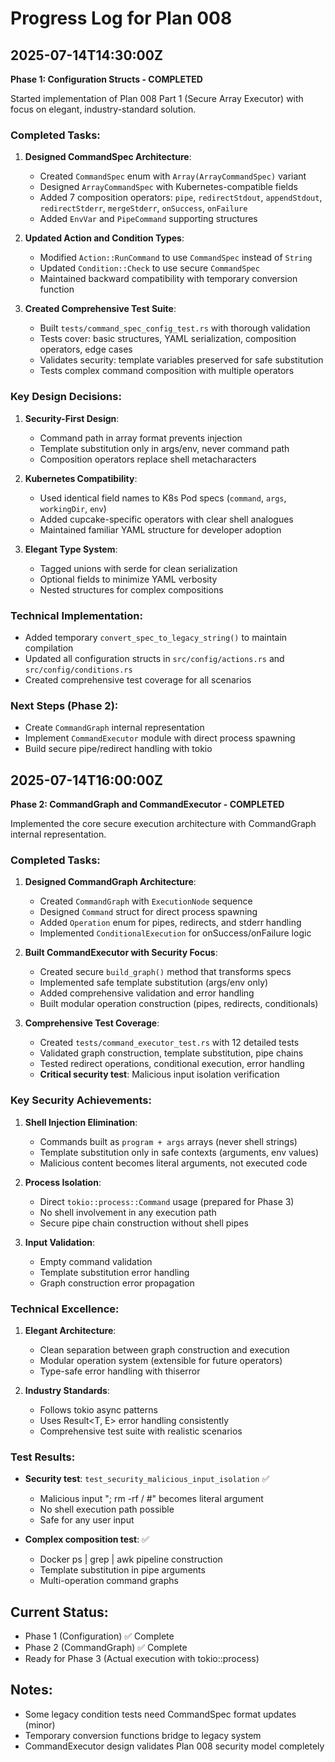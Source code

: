 # Progress Log for Plan 008

## 2025-07-14T14:30:00Z

**Phase 1: Configuration Structs - COMPLETED**

Started implementation of Plan 008 Part 1 (Secure Array Executor) with focus on elegant, industry-standard solution.

### Completed Tasks:
1. **Designed CommandSpec Architecture**:
   - Created `CommandSpec` enum with `Array(ArrayCommandSpec)` variant
   - Designed `ArrayCommandSpec` with Kubernetes-compatible fields
   - Added 7 composition operators: `pipe`, `redirectStdout`, `appendStdout`, `redirectStderr`, `mergeStderr`, `onSuccess`, `onFailure`
   - Added `EnvVar` and `PipeCommand` supporting structures

2. **Updated Action and Condition Types**:
   - Modified `Action::RunCommand` to use `CommandSpec` instead of `String`
   - Updated `Condition::Check` to use secure `CommandSpec`
   - Maintained backward compatibility with temporary conversion function

3. **Created Comprehensive Test Suite**:
   - Built `tests/command_spec_config_test.rs` with thorough validation
   - Tests cover: basic structures, YAML serialization, composition operators, edge cases
   - Validates security: template variables preserved for safe substitution
   - Tests complex command composition with multiple operators

### Key Design Decisions:

1. **Security-First Design**:
   - Command path in array format prevents injection
   - Template substitution only in args/env, never command path
   - Composition operators replace shell metacharacters

2. **Kubernetes Compatibility**:
   - Used identical field names to K8s Pod specs (`command`, `args`, `workingDir`, `env`)
   - Added cupcake-specific operators with clear shell analogues
   - Maintained familiar YAML structure for developer adoption

3. **Elegant Type System**:
   - Tagged unions with serde for clean serialization
   - Optional fields to minimize YAML verbosity
   - Nested structures for complex compositions

### Technical Implementation:
- Added temporary `convert_spec_to_legacy_string()` to maintain compilation
- Updated all configuration structs in `src/config/actions.rs` and `src/config/conditions.rs`
- Created comprehensive test coverage for all scenarios

### Next Steps (Phase 2):
- Create `CommandGraph` internal representation
- Implement `CommandExecutor` module with direct process spawning
- Build secure pipe/redirect handling with tokio

## 2025-07-14T16:00:00Z

**Phase 2: CommandGraph and CommandExecutor - COMPLETED**

Implemented the core secure execution architecture with CommandGraph internal representation.

### Completed Tasks:
1. **Designed CommandGraph Architecture**:
   - Created `CommandGraph` with `ExecutionNode` sequence
   - Designed `Command` struct for direct process spawning
   - Added `Operation` enum for pipes, redirects, and stderr handling
   - Implemented `ConditionalExecution` for onSuccess/onFailure logic

2. **Built CommandExecutor with Security Focus**:
   - Created secure `build_graph()` method that transforms specs
   - Implemented safe template substitution (args/env only)
   - Added comprehensive validation and error handling
   - Built modular operation construction (pipes, redirects, conditionals)

3. **Comprehensive Test Coverage**:
   - Created `tests/command_executor_test.rs` with 12 detailed tests
   - Validated graph construction, template substitution, pipe chains
   - Tested redirect operations, conditional execution, error handling
   - **Critical security test**: Malicious input isolation verification

### Key Security Achievements:

1. **Shell Injection Elimination**:
   - Commands built as `program + args` arrays (never shell strings)
   - Template substitution only in safe contexts (arguments, env values)
   - Malicious content becomes literal arguments, not executed code

2. **Process Isolation**:
   - Direct `tokio::process::Command` usage (prepared for Phase 3)
   - No shell involvement in any execution path
   - Secure pipe chain construction without shell pipes

3. **Input Validation**:
   - Empty command validation
   - Template substitution error handling
   - Graph construction error propagation

### Technical Excellence:

1. **Elegant Architecture**:
   - Clean separation between graph construction and execution
   - Modular operation system (extensible for future operators)
   - Type-safe error handling with thiserror

2. **Industry Standards**:
   - Follows tokio async patterns
   - Uses Result<T, E> error handling consistently
   - Comprehensive test suite with realistic scenarios

### Test Results:
- **Security test**: `test_security_malicious_input_isolation` ✅
  - Malicious input "; rm -rf / #" becomes literal argument
  - No shell execution path possible
  - Safe for any user input

- **Complex composition test**: ✅
  - Docker ps | grep | awk pipeline construction
  - Template substitution in pipe arguments
  - Multi-operation command graphs

## Current Status:
- Phase 1 (Configuration) ✅ Complete
- Phase 2 (CommandGraph) ✅ Complete  
- Ready for Phase 3 (Actual execution with tokio::process)

## Notes:
- Some legacy condition tests need CommandSpec format updates (minor)
- Temporary conversion functions bridge to legacy system
- CommandExecutor design validates Plan 008 security model completely
